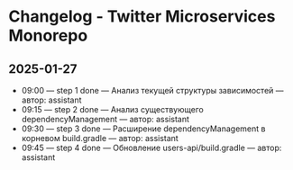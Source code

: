 # Changelog - Twitter Microservices Monorepo

## 2025-01-27
- 09:00 — step 1 done — Анализ текущей структуры зависимостей — автор: assistant
- 09:15 — step 2 done — Анализ существующего dependencyManagement — автор: assistant
- 09:30 — step 3 done — Расширение dependencyManagement в корневом build.gradle — автор: assistant
- 09:45 — step 4 done — Обновление users-api/build.gradle — автор: assistant

